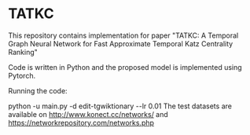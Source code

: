# TATKC
This repository contains implementation for paper "TATKC: A Temporal Graph Neural Network for Fast Approximate Temporal Katz Centrality Ranking"

Code is written in Python and the proposed model is implemented using Pytorch.

Running the code:

python -u main.py -d edit-tgwiktionary --lr 0.01
The test datasets are available on http://www.konect.cc/networks/ and https://networkrepository.com/networks.php
